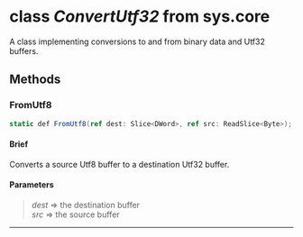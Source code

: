 # class *ConvertUtf32* from sys.core

A class implementing conversions to and from binary data and Utf32 buffers.

## Methods

### FromUtf8

```C#
static def FromUtf8(ref dest: Slice<DWord>, ref src: ReadSlice<Byte>);
```

#### Brief

Converts a source Utf8 buffer to a destination Utf32 buffer.

#### Parameters
> *dest* => the destination buffer  
> *src* => the source buffer  
***

